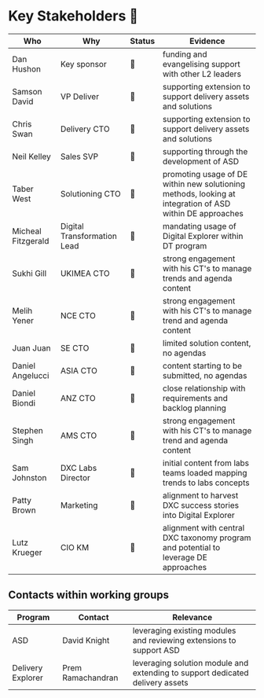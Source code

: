 # Key Stakeholders :busts_in_silhouette:

| Who | Why | Status | Evidence
|----|----|----|----|
| Dan Hushon | Key sponsor | :green_book: | funding and evangelising support with other L2 leaders
| Samson David | VP Deliver | :green_book: | supporting extension to support delivery assets and solutions
| Chris Swan | Delivery CTO | :green_book: | supporting extension to support delivery assets and solutions
| Neil Kelley | Sales SVP | :green_book: | supporting through the development of ASD
| Taber West | Solutioning CTO | :green_book: | promoting usage of DE within new solutioning methods, looking at integration of ASD within DE approaches
| Micheal Fitzgerald | Digital Transformation Lead | :green_book: | mandating usage of Digital Explorer within DT program
| Sukhi Gill | UKIMEA CTO | :green_book: | strong engagement with his CT's to manage trends and agenda content
| Melih Yener | NCE CTO | :green_book: | strong engagement with his CT's to manage trend and agenda content
| Juan Juan | SE CTO | :orange_book: | limited solution content, no agendas
| Daniel Angelucci | ASIA CTO | :orange_book: | content starting to be submitted, no agendas
| Daniel Biondi |ANZ CTO | :green_book: |  close relationship with requirements and backlog planning
| Stephen Singh | AMS CTO | :green_book: | strong engagement with his CT's to manage trend and agenda content
| Sam Johnston | DXC Labs Director | :green_book: | initial content from labs teams loaded mapping trends to labs concepts
| Patty Brown | Marketing | :green_book: | alignment to harvest DXC success stories into Digital Explorer
| Lutz Krueger | CIO KM | :green_book: | alignment with central DXC taxonomy program and potential to leverage DE approaches

## Contacts within working groups

|Program | Contact | Relevance
|----|----|-----|
|ASD| David Knight | leveraging existing modules and reviewing extensions to support ASD
|Delivery Explorer| Prem Ramachandran | leveraging solution module and extending to support dedicated delivery assets 